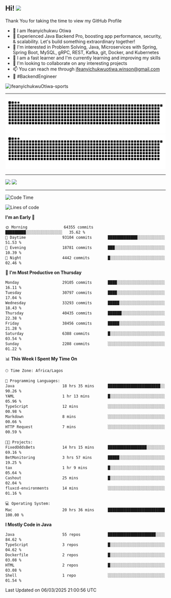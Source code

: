 <!-- BLOG-POST-LIST:START --><!-- BLOG-POST-LIST:END -->

## Hi! <img src="https://media.giphy.com/media/hvRJCLFzcasrR4ia7z/giphy.gif" width="4%"> 

Thank You for taking the time to view my GitHub Profile

- 👋 I am Ifeanyichukwu Otiwa
- 🚀 Experienced Java Backend Pro, boosting app performance, security, & scalability. Let's build something extraordinary together!
- 👀 I'm interested in Problem Solving, Java, Microservices with Spring, Spring Boot, MySQL, gRPC, REST, Kafka, git, Docker, and Kubernetes
- 🌱 I am a fast learner and I'm currently learning and improving my skills
- 💞️ I'm looking to collaborate on any interesting projects
- 📫 You can reach me through ifeanyichukwuotiwa.winson@gmail.com
- 🚀 #BackendEngineer

<p align="left" marginTop="10px"> <img src="https://komarev.com/ghpvc/?username=ifeanyichukwuOtiwa-sports&label=Profile%20views&color=0e75b6&style=for-the-badge" alt="ifeanyichukwuOtiwa-sports" /> </p>

***

<!--🐍📈SNAKEGRAPH / 🌐WEBSITE: https://github.com/Platane/snk -->
![github contribution grid snake animation](https://raw.githubusercontent.com/ifeanyichukwuOtiwa-sports/ifeanyichukwuOtiwa-sports/output/github-contribution-grid-snake-dark.svg#gh-dark-mode-only)![github contribution grid snake animation](https://raw.githubusercontent.com/ifeanyichukwuOtiwa-sports/ifeanyichukwuOtiwa-sports/output/github-contribution-grid-snake.svg#gh-light-mode-only)

***

<p float="left">
  <img float="left" src="https://github-readme-stats.vercel.app/api?username=ifeanyichukwuOtiwa-sports&count_private=true&include_all_commits=true&theme=react&show_icons=true" />
  <img float="right" src="https://github-readme-stats.vercel.app/api/top-langs/?username=ifeanyichukwuOtiwa-sports&layout=compact&show_icons=true&theme=react" /> 
</p>

***



<!--START_SECTION:waka-->
![Code Time](http://img.shields.io/badge/Code%20Time-3%2C520%20hrs%201%20min-blue)

![Lines of code](https://img.shields.io/badge/From%20Hello%20World%20I%27ve%20Written-45.0%20million%20lines%20of%20code-blue)

**I'm an Early 🐤** 

```text
🌞 Morning                64355 commits       █████████░░░░░░░░░░░░░░░░   35.62 % 
🌆 Daytime                93104 commits       █████████████░░░░░░░░░░░░   51.53 % 
🌃 Evening                18781 commits       ███░░░░░░░░░░░░░░░░░░░░░░   10.39 % 
🌙 Night                  4442 commits        █░░░░░░░░░░░░░░░░░░░░░░░░   02.46 % 
```
📅 **I'm Most Productive on Thursday** 

```text
Monday                   29105 commits       ████░░░░░░░░░░░░░░░░░░░░░   16.11 % 
Tuesday                  30797 commits       ████░░░░░░░░░░░░░░░░░░░░░   17.04 % 
Wednesday                33293 commits       █████░░░░░░░░░░░░░░░░░░░░   18.43 % 
Thursday                 40435 commits       ██████░░░░░░░░░░░░░░░░░░░   22.38 % 
Friday                   38456 commits       █████░░░░░░░░░░░░░░░░░░░░   21.28 % 
Saturday                 6388 commits        █░░░░░░░░░░░░░░░░░░░░░░░░   03.54 % 
Sunday                   2208 commits        ░░░░░░░░░░░░░░░░░░░░░░░░░   01.22 % 
```


📊 **This Week I Spent My Time On** 

```text
🕑︎ Time Zone: Africa/Lagos

💬 Programming Languages: 
Java                     18 hrs 35 mins      ███████████████████████░░   90.26 % 
YAML                     1 hr 13 mins        █░░░░░░░░░░░░░░░░░░░░░░░░   05.96 % 
TypeScript               12 mins             ░░░░░░░░░░░░░░░░░░░░░░░░░   00.98 % 
Markdown                 8 mins              ░░░░░░░░░░░░░░░░░░░░░░░░░   00.66 % 
HTTP Request             7 mins              ░░░░░░░░░░░░░░░░░░░░░░░░░   00.59 % 

🐱‍💻 Projects: 
FixedOddsBets            14 hrs 15 mins      █████████████████░░░░░░░░   69.16 % 
BetMonitoring            3 hrs 57 mins       █████░░░░░░░░░░░░░░░░░░░░   19.25 % 
tax                      1 hr 9 mins         █░░░░░░░░░░░░░░░░░░░░░░░░   05.64 % 
Cashout                  25 mins             █░░░░░░░░░░░░░░░░░░░░░░░░   02.04 % 
fluxcd-environments      14 mins             ░░░░░░░░░░░░░░░░░░░░░░░░░   01.16 % 

💻 Operating System: 
Mac                      20 hrs 36 mins      █████████████████████████   100.00 % 
```

**I Mostly Code in Java** 

```text
Java                     55 repos            █████████████████████░░░░   84.62 % 
TypeScript               3 repos             █░░░░░░░░░░░░░░░░░░░░░░░░   04.62 % 
Dockerfile               2 repos             █░░░░░░░░░░░░░░░░░░░░░░░░   03.08 % 
HTML                     2 repos             █░░░░░░░░░░░░░░░░░░░░░░░░   03.08 % 
Shell                    1 repo              ░░░░░░░░░░░░░░░░░░░░░░░░░   01.54 % 
```




 Last Updated on 06/03/2025 21:00:56 UTC
<!--END_SECTION:waka-->

<!--
<p align="center">
![trophy](https://github-profile-trophy.vercel.app/?username=ifeanyichukwuOtiwa-sports&theme=onedark) (https://github.com/ryo-ma/github-profile-trophy)
</p>
-->

<!---
ifeanyi-otiwa/ifeanyi-otiwa is a ✨ special ✨ repository because its `README.md` (this file) appears on your GitHub profile.
You can click the Preview link to take a look at your changes.
--->
